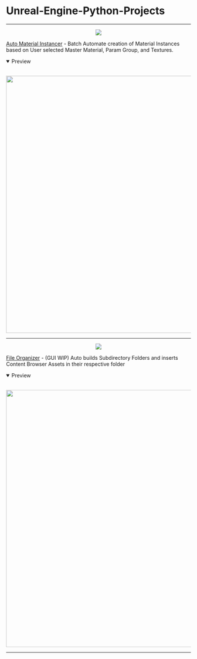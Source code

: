 # Unreal-Engine-Python-Projects
---
<p align="center">
<img src="https://github.com/BlakeXYZ/Unreal-Engine-Python-Projects/assets/37947050/5cc0c648-8982-4adc-93f1-49bd91ee1265">
</p>

[Auto Material Instancer](https://github.com/BlakeXYZ/Unreal-Engine-Python-Projects/blob/main/_auto_material_instancer/README.md) - Batch Automate creation of Material Instances based on User selected Master Material, Param Group, and Textures.

<details open>
<summary>Preview</summary>
<br>

<p align="center">
<img src="https://github.com/BlakeXYZ/Unreal-Engine-Python-Projects/assets/37947050/12ffa665-6fbb-4e49-ac02-c8d8681af04a" width="700">
</p>
</details>


---
<p align="center">
<img src="https://github.com/BlakeXYZ/Unreal-Engine-Tools/assets/37947050/06b00649-f1cb-4519-8c07-4eae4cbeaa14">
</p>

[File Organizer](https://github.com/BlakeXYZ/Unreal-Engine-Python-Projects/blob/main/_file_organizer/file_organizer.py) - (GUI WIP) Auto builds Subdirectory Folders and inserts Content Browser Assets in their respective folder
<details open>
<summary>Preview</summary>
<br>

<p align="center">
<img src="https://github.com/BlakeXYZ/Unreal-Engine-Python-Projects/assets/37947050/c7622115-0e6f-47f8-ade4-8b116b136e3e" width="700">
</p>
</details>


---


